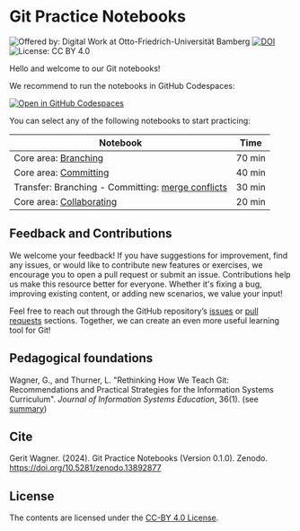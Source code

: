 # Git Practice Notebooks

![Offered by: Digital Work at Otto-Friedrich-Universität Bamberg](https://img.shields.io/badge/Offered%20by-%20Digital%20Work%20(Otto--Friedrich--Universit%C3%A4t%20Bamberg)-blue)
[![DOI](https://zenodo.org/badge/863093760.svg)](https://doi.org/10.5281/zenodo.13892877)
![License: CC BY 4.0](https://img.shields.io/badge/License-CC%20BY%204.0-green.svg)

Hello and welcome to our Git notebooks!

We recommend to run the notebooks in GitHub Codespaces:

[![Open in GitHub Codespaces](https://github.com/codespaces/badge.svg)](https://github.com/codespaces/new?repo=digital-work-lab/practice-git)

You can select any of the following notebooks to start practicing:

| Notebook                                                                                 | Time     |
|------------------------------------------------------------------------------------------| -------- |
| Core area: [Branching](notebooks/git_branching.ipynb)                                    | 70 min   |
| Core area: [Committing](notebooks/git_committing.ipynb)                                  | 40 min   |
| Transfer: Branching - Committing: [merge conflicts](notebooks/git_merge_conflicts.ipynb) | 30 min   |
| Core area: [Collaborating](notebooks/git_collaborating.ipynb)                            | 20 min   |

<!--| Transfer: Branching - Committing - Collaborating: TODO                                   | 20 min   | -->

## Feedback and Contributions

We welcome your feedback!
If you have suggestions for improvement, find any issues, or would like to contribute new features or exercises, we encourage you to open a pull request or submit an issue.
Contributions help us make this resource better for everyone.
Whether it's fixing a bug, improving existing content, or adding new scenarios, we value your input!

Feel free to reach out through the GitHub repository’s [issues](https://github.com/digital-work-lab/practice-git/issues) or [pull requests](https://github.com/digital-work-lab/practice-git/pulls) sections.
Together, we can create an even more useful learning tool for Git!

## Pedagogical foundations

Wagner, G., and Thurner, L. "Rethinking How We Teach Git: Recommendations and Practical Strategies for the Information Systems Curriculum". *Journal of Information Systems Education*, 36(1). (see [summary](https://digital-work-lab.github.io/rethink-git-teaching/))

## Cite

Gerit Wagner. (2024). Git Practice Notebooks (Version 0.1.0). Zenodo. https://doi.org/10.5281/zenodo.13892877

## License

The contents are licensed under the [CC-BY 4.0 License](https://creativecommons.org/licenses/by/4.0/).
